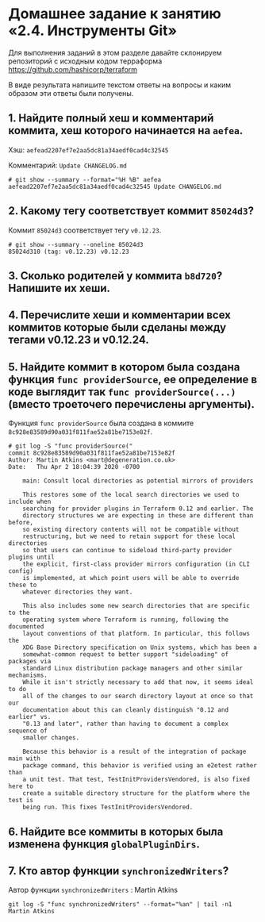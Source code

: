 # Домашнее задание к занятию «2.4. Инструменты Git»

Для выполнения заданий в этом разделе давайте склонируем репозиторий с исходным кодом 
терраформа https://github.com/hashicorp/terraform 

В виде результата напишите текстом ответы на вопросы и каким образом эти ответы были получены. 

## 1. Найдите полный хеш и комментарий коммита, хеш которого начинается на `aefea`.

Хэш: `aefead2207ef7e2aa5dc81a34aedf0cad4c32545`

Комментарий: `Update CHANGELOG.md`

```
# git show --summary --format="%H %B" aefea
aefead2207ef7e2aa5dc81a34aedf0cad4c32545 Update CHANGELOG.md
```

## 2. Какому тегу соответствует коммит `85024d3`?

Коммит `85024d3` соответствует тегу `v0.12.23`.

```
# git show --summary --oneline 85024d3
85024d310 (tag: v0.12.23) v0.12.23
```

## 3. Сколько родителей у коммита `b8d720`? Напишите их хеши.
## 4. Перечислите хеши и комментарии всех коммитов которые были сделаны между тегами v0.12.23 и v0.12.24.
## 5. Найдите коммит в котором была создана функция `func providerSource`, ее определение в коде выглядит так `func providerSource(...)` (вместо троеточего перечислены аргументы).

Функция `func providerSource` была создана в коммите `8c928e83589d90a031f811fae52a81be7153e82f`.

```
# git log -S "func providerSource("
commit 8c928e83589d90a031f811fae52a81be7153e82f
Author: Martin Atkins <mart@degeneration.co.uk>
Date:   Thu Apr 2 18:04:39 2020 -0700

    main: Consult local directories as potential mirrors of providers
    
    This restores some of the local search directories we used to include when
    searching for provider plugins in Terraform 0.12 and earlier. The
    directory structures we are expecting in these are different than before,
    so existing directory contents will not be compatible without
    restructuring, but we need to retain support for these local directories
    so that users can continue to sideload third-party provider plugins until
    the explicit, first-class provider mirrors configuration (in CLI config)
    is implemented, at which point users will be able to override these to
    whatever directories they want.
    
    This also includes some new search directories that are specific to the
    operating system where Terraform is running, following the documented
    layout conventions of that platform. In particular, this follows the
    XDG Base Directory specification on Unix systems, which has been a
    somewhat-common request to better support "sideloading" of packages via
    standard Linux distribution package managers and other similar mechanisms.
    While it isn't strictly necessary to add that now, it seems ideal to do
    all of the changes to our search directory layout at once so that our
    documentation about this can cleanly distinguish "0.12 and earlier" vs.
    "0.13 and later", rather than having to document a complex sequence of
    smaller changes.
    
    Because this behavior is a result of the integration of package main with
    package command, this behavior is verified using an e2etest rather than
    a unit test. That test, TestInitProvidersVendored, is also fixed here to
    create a suitable directory structure for the platform where the test is
    being run. This fixes TestInitProvidersVendored.

```

## 6. Найдите все коммиты в которых была изменена функция `globalPluginDirs`.
## 7. Кто автор функции `synchronizedWriters`?

Автор функции `synchronizedWriters` : Martin Atkins

```
git log -S "func synchronizedWriters" --format="%an" | tail -n1
Martin Atkins
```
